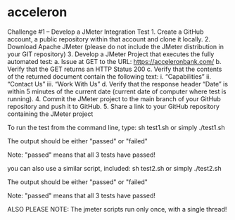 # acceleron

Challenge #1 – Develop a JMeter Integration Test
    1. Create a GitHub account, a public repository within that account and clone it locally.
    2. Download Apache JMeter (please do not include the JMeter distribution in your GIT repository)
    3. Develop a JMeter Project that executes the fully automated test:
        a. Issue at GET to the URL: https://acceleronbank.com/
        b. Verify that the GET returns an HTTP Status 200
        c. Verify that the contents of the returned document contain the following text:
            i. “Capabilities”
            ii. “Contact Us”
            iii. “Work With Us”
        d. Verify that the response header “Date” is within 5 minutes of the current date (current date of computer where test is running). 
    4. Commit the JMeter project to the main branch of your GitHub repository and push it to GitHub.
    5. Share a link to your GitHub repository containing the JMeter project


To run the test from the command line, type:
sh test1.sh or simply ./test1.sh

The output should be either "passed" or "failed"

Note: "passed" means that all 3 tests have passed!

you can also use a similar script, included:
sh test2.sh or simply ./test2.sh

The output should be either "passed" or "failed"

Note: "passed" means that all 3 tests have passed!

ALSO PLEASE NOTE: The jmeter scripts run only once, with a single thread!

